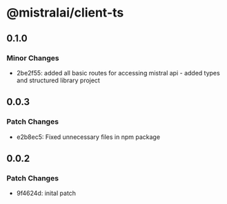 # @mistralai/client-ts

## 0.1.0

### Minor Changes

- 2be2f55: added all basic routes for accessing mistral api - added types and structured library project

## 0.0.3

### Patch Changes

- e2b8ec5: Fixed unnecessary files in npm package

## 0.0.2

### Patch Changes

- 9f4624d: inital patch

